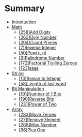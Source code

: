 # Summary

* [Introduction](README.md)
* [Math](mathmd.md)
   * [[258]Add Digits](add_digits.md)
   * [[263]Ugly Number]([263]ugly_number.md)
   * [[204]Count Primes]([204]count_primes.md)
   * [[7]Reverse Integer]([7]reverse_integer.md)
   * [[50]Pow(x, n)]([50]powx,_n.md)
   * [[9]Palindrome Number]([9]palindrome_number.md)
   * [[172]Factorial Trailing Zeroes]([172]factorial_trailing_zeroes.md)
   * [[123]aaaa]([123]aaaa.md)
* [String](string.md)
   * [[13]Roman to Integer]([13]roman_to_integer.md)
   * [[58]Length of last word]([58]length_of_last_word.md)
* [Bit Manipulation](bit_manipulation.md)
   * [[191]Number of 1 Bits](number_of_1_bits.md)
   * [[190]Reverse Bits]([190]reverse_bits.md)
   * [[231]Power of Two]([231]power_of_two.md)
* [Array](array.md)
   * [[283]Move Zeroes](move_zeroes.md)
   * [[27]Remove Element]([27]remove_element.md)
   * [[268]Miss Number]([268]miss_number.md)
   * [[66]Plus One]([66]plus_one.md)

